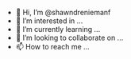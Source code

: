 - 👋 Hi, I’m @shawndreniemanf
- 👀 I’m interested in ...
- 🌱 I’m currently learning ...
- 💞️ I’m looking to collaborate on ...
- 📫 How to reach me ...

<!---
shawndreniemanf/shawndreniemanf is a ✨ special ✨ repository because its `README.md` (this file) appears on your GitHub profile.
You can click the Preview link to take a look at your changes.
--->
